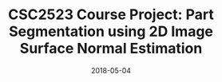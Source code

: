 ---
title: "CSC2523 Course Project: Part Segmentation using 2D Image Surface Normal Estimation"
collection: publications
permalink: /publication/2018-05-04-csc2523
date: 2018-05-04
paperurl: 'http://lyndonchan.github.io/files/CSC2523 Project Report.pdf'
---